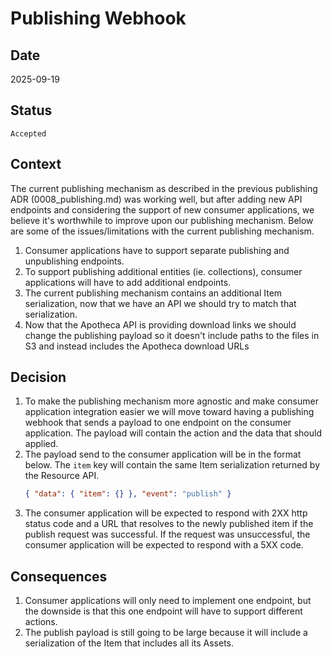 # Publishing Webhook

## Date
2025-09-19

## Status
`Accepted`

## Context
The current publishing mechanism as described in the previous publishing ADR (0008_publishing.md) was working well, but after adding new API endpoints and considering the support of new consumer applications, we believe it's worthwhile to improve upon our publishing mechanism. Below are some of the issues/limitations with the current publishing mechanism.
1. Consumer applications have to support separate publishing and unpublishing endpoints.
2. To support publishing additional entities (ie. collections), consumer applications will have to add additional endpoints.
3. The current publishing mechanism contains an additional Item serialization, now that we have an API we should try to match that serialization.
4. Now that the Apotheca API is providing download links we should change the publishing payload so it doesn't include paths to the files in S3 and instead includes the Apotheca download URLs

## Decision
1. To make the publishing mechanism more agnostic and make consumer application integration easier we will move toward having a publishing webhook that sends a payload to one endpoint on the consumer application. The payload will contain the action and the data that should applied.
2. The payload send to the consumer application will be in the format below. The `item` key will contain the same Item serialization returned by the Resource API.
   ```json
   { "data": { "item": {} }, "event": "publish" }
   ```
3. The consumer application will be expected to respond with 2XX http status code and a URL that resolves to the newly published item if the publish request was successful. If the request was unsuccessful, the consumer application will be expected to respond with a 5XX code.

## Consequences
1. Consumer applications will only need to implement one endpoint, but the downside is that this one endpoint will have to support different actions.
2. The publish payload is still going to be large because it will include a serialization of the Item that includes all its Assets.
